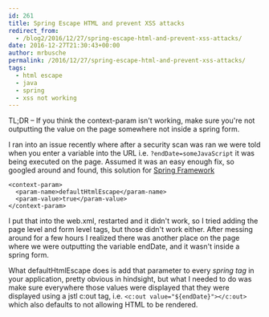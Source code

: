 ```yaml
---
id: 261
title: Spring Escape HTML and prevent XSS attacks
redirect_from:
  - /blog2/2016/12/27/spring-escape-html-and-prevent-xss-attacks/
date: 2016-12-27T21:30:43+00:00
author: mrbusche
permalink: /2016/12/27/spring-escape-html-and-prevent-xss-attacks/
tags:
  - html escape
  - java
  - spring
  - xss not working
---
```


TL;DR &#8211; If you think the context-param isn't working, make sure you're not outputting the value on the page somewhere not inside a spring form.

I ran into an issue recently where after a security scan was ran we were told when you enter a variable into the URL i.e. `?endDate=someJavaScript` it was being executed on the page. Assumed it was an easy enough fix, so googled around and found, this solution for [Spring Framework](https://stackoverflow.com/questions/2147958/how-do-i-prevent-people-from-doing-xss-in-spring-mvc)

    <context-param>
      <param-name>defaultHtmlEscape</param-name>
      <param-value>true</param-value>
    </context-param>

I put that into the web.xml, restarted and it didn't work, so I tried adding the page level and form level tags, but those didn't work either. After messing around for a few hours I realized there was another place on the page where we were outputting the variable endDate, and it wasn't inside a spring form.

What defaultHtmlEscape does is add that parameter to every _spring tag_ in your application, pretty obvious in hindsight, but what I needed to do was make sure everywhere those values were displayed that they were displayed using a jstl c:out tag, i.e. `<c:out value="${endDate}"></c:out>` which also defaults to not allowing HTML to be rendered.
